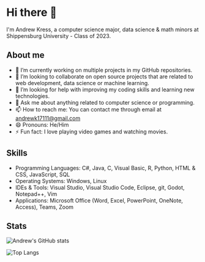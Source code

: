 # Hi there 👋

I'm Andrew Kress, a computer science major, data science & math minors at Shippensburg University - Class of 2023.

## About me

- 🔭 I’m currently working on multiple projects in my GitHub repositories.
- 👯 I’m looking to collaborate on open source projects that are related to web development, data science or machine learning.
- 🤔 I’m looking for help with improving my coding skills and learning new technologies.
- 💬 Ask me about anything related to computer science or programming.
- 📫 How to reach me: You can contact me through email at andrewk17111@gmail.com
- 😄 Pronouns: He/Him
- ⚡ Fun fact: I love playing video games and watching movies.

## Skills
- Programming Languages: C#, Java, C, Visual Basic, R, Python, HTML & CSS, JavaScript, SQL
- Operating Systems: Windows, Linux
- IDEs & Tools: Visual Studio, Visual Studio Code, Eclipse, git, Godot, Notepad++, Vim
- Applications: Microsoft Office (Word, Excel, PowerPoint, OneNote, Access), Teams, Zoom

## Stats

![Andrew's GitHub stats](https://github-readme-stats.vercel.app/api?username=andrewk17111&show_icons=true&theme=radical)

![Top Langs](https://github-readme-stats.vercel.app/api/top-langs/?username=andrewk17111&layout=compact&theme=radical)
